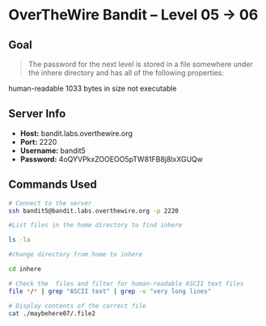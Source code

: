 # OverTheWire Bandit – Level 05 → 06

## Goal
> The password for the next level is stored in a file somewhere under the inhere directory and has all of the following properties:

human-readable
1033 bytes in size
not executable



##  Server Info
- **Host:** bandit.labs.overthewire.org
- **Port:** 2220
- **Username:** bandit5
- **Password:** 4oQYVPkxZOOEOO5pTW81FB8j8lxXGUQw

##  Commands Used
```bash
# Connect to the server
ssh bandit5@bandit.labs.overthewire.org -p 2220

#List files in the home directory to find inhere

ls -la

#change directory from home to inhere

cd inhere

# Check the  files and filter for human-readable ASCII text files
file */* | grep "ASCII text" | grep -v "very long lines"

# Display contents of the correct file 
cat ./maybehere07/.file2

